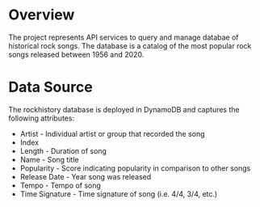 # Overview
The project represents API services to query and manage databae of historical rock songs.  The database is a catalog of the most popular rock songs released between 1956 and 2020. 

# Data Source
The rockhistory database is deployed in DynamoDB and captures the following attributes:

- Artist - Individual artist or group that recorded the song
- Index
- Length - Duration of song
- Name - Song title
- Popularity - Score indicating popularity in comparison to other songs
- Release Date - Year song was released
- Tempo - Tempo of song
- Time Signature - Time signature of song (i.e. 4/4, 3/4, etc.)

